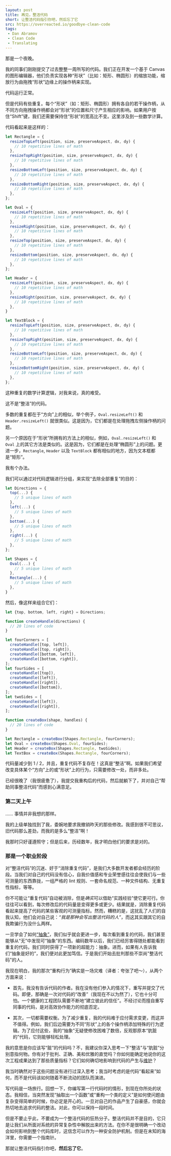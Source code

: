 ```yaml
---
layout: post
title: 再见，整洁代码
short: 让整洁代码指引你吧，然后忘了它
src: https://overreacted.io/goodbye-clean-code
tags:
 - Dan Abramov
 - Clean Code
 - Translating
---
```


那是一个夜晚。

我的同事们刚刚提交了过去整整一周所写的代码。我们正在开发一个基于 Canvas 的图形编辑器，他们负责实现各种“形状”（比如：矩形、椭圆形）的缩放功能，缩放行为由拖拽“形状”边缘上的操作柄来实现。

代码运行正常。

但是代码有些重复。每个“形状”（如：矩形、椭圆形）拥有各自的若干操作柄，从不同方向拖拽操作柄都会对“形状”的位置和尺寸产生相应的影响。如果用户按住“Shift”键，我们还需要保持住“形状”的宽高比不变。这里涉及到一些数学计算。

代码看起来是这样的：

```jsx
let Rectangle = {
  resizeTopLeft(position, size, preserveAspect, dx, dy) {
    // 10 repetitive lines of math
  },
  resizeTopRight(position, size, preserveAspect, dx, dy) {
    // 10 repetitive lines of math
  },
  resizeBottomLeft(position, size, preserveAspect, dx, dy) {
    // 10 repetitive lines of math
  },
  resizeBottomRight(position, size, preserveAspect, dx, dy) {
    // 10 repetitive lines of math
  },
};

let Oval = {
  resizeLeft(position, size, preserveAspect, dx, dy) {
    // 10 repetitive lines of math
  },
  resizeRight(position, size, preserveAspect, dx, dy) {
    // 10 repetitive lines of math
  },
  resizeTop(position, size, preserveAspect, dx, dy) {
    // 10 repetitive lines of math
  },
  resizeBottom(position, size, preserveAspect, dx, dy) {
    // 10 repetitive lines of math
  },
};

let Header = {
  resizeLeft(position, size, preserveAspect, dx, dy) {
    // 10 repetitive lines of math
  },
  resizeRight(position, size, preserveAspect, dx, dy) {
    // 10 repetitive lines of math
  },  
}

let TextBlock = {
  resizeTopLeft(position, size, preserveAspect, dx, dy) {
    // 10 repetitive lines of math
  },
  resizeTopRight(position, size, preserveAspect, dx, dy) {
    // 10 repetitive lines of math
  },
  resizeBottomLeft(position, size, preserveAspect, dx, dy) {
    // 10 repetitive lines of math
  },
  resizeBottomRight(position, size, preserveAspect, dx, dy) {
    // 10 repetitive lines of math
  },
};
```

这种重复的数学计算逻辑，对我来说，真的难受。

这不是“整洁”的代码。

多数的重复都在于“方向”上的相似，举个例子，`Oval.resizeLeft()` 和 `Header.resizeLeft()` 就很类似。这是因为，它们都是在处理拖拽左侧操作柄的问题。

另一个原因在于“形状”所拥有的方法上的相似，例如，`Oval.resizeLeft()` 和 `Oval` 上的其它方法是类似的。这是因为，它们都是在处理“椭圆形”上的问题。更进一步，`Rectangle`, `Header` 以及 `TextBlock` 都有相似的地方，因为文本框都是“矩形”。

我有个办法。

我们可以通过对代码逻辑进行分组，来实现“去除全部重复”的目的：

```jsx
let Directions = {
  top(...) {
    // 5 unique lines of math
  },
  left(...) {
    // 5 unique lines of math
  },
  bottom(...) {
    // 5 unique lines of math
  },
  right(...) {
    // 5 unique lines of math
  },
};

let Shapes = {
  Oval(...) {
    // 5 unique lines of math
  },
  Rectangle(...) {
    // 5 unique lines of math
  },
}
```

然后，像这样来组合它们：

```jsx
let {top, bottom, left, right} = Directions;

function createHandle(directions) {
  // 20 lines of code
}

let fourCorners = [
  createHandle([top, left]),
  createHandle([top, right]),
  createHandle([bottom, left]),
  createHandle([bottom, right]),
];
let fourSides = [
  createHandle([top]),
  createHandle([left]),
  createHandle([right]),
  createHandle([bottom]),
];
let twoSides = [
  createHandle([left]),
  createHandle([right]),
];

function createBox(shape, handles) {
  // 20 lines of code
}

let Rectangle = createBox(Shapes.Rectangle, fourCorners);
let Oval = createBox(Shapes.Oval, fourSides);
let Header = createBox(Shapes.Rectangle, twoSides);
let TextBox = createBox(Shapes.Rectangle, fourCorners);
```

代码量减少到 1 / 2，并且，重复代码不复存在！这真是“整洁”啊。如果我们希望改变具体某个“方向”上的或“形状”上的行为，只需要修改一处，而非多处。

已经很晚了（我很疲惫了），我提交我重构后的代码，然后就躺下了，并对自己“帮助同事整洁代码”而感到心满意足。

### 第二天上午

...... 事情并非我想的那样。

我的上级单独找到了我，委婉地要求我撤销昨天的那些修改。我感到很不可思议，旧代码那么差劲，而我的是多么“整洁”啊！

我那时只好谨遵照守；但是后来，历经数年，我才明白他们的要求是对的。

### 那是一个职业阶段

对“整洁代码”的沉迷、好于“消除重复代码”，是我们大多数开发者都会经历的阶段。当我们对自己的代码没有信心，自我价值感和专业荣誉感往往会使我们与一些可测量的东西靠拢，一组严格的 lint 规则、一套命名规范、一种文件结构、无重复性指标，等等。

你不可能让“重复代码”自动被消除，但是*确实*可以借助“实践经验”使它更可行。你往往可以看到，每次修改后的代码量是变得更多或更少。结果就是，消除重复代码看起来提高了代码的某些客观的可测量指标。然而，糟糕的是，这扰乱了人们的自我认知，他们会对自己说：*“我是那种会写出整洁代码的人”*，而这其实跟其它的自我欺骗行为没什么两样。

一旦学会了如何[“抽象”](https://www.sandimetz.com/blog/2016/1/20/the-wrong-abstraction)，我们似乎就会更进一步，每次看到重复的代码，我们甚至能够从“无”中发现可“抽象”的东西。编码数年以后，我们已经厉害得随处都能看到重复的代码，我们同时获得了一项新的超能力：抽象。进而，如果有人告诉我们“抽象是好的”，我们便对此更加笃信。于是我们开始去批判那些不崇尚"整洁代码"的人。

我现在明白，我的那次“重构行为”确实是一场灾难（译者：夸张了吧～），从两个方面来说：

* 首先，我没有告诉代码的作者。我在没有他们参入的情况下，重写并提交了代码。即便，那确是一次对代码的“改善”（我现在不以为然了），它也十分可怕。一个健康的工程团队需要不断地“建立彼此的信任”。不经讨论而擅自重写同事的代码，是对高效协作能力的彻底否定。

* 其次，一切都需要权衡。为了减少重复，我的代码难于应付需求变更，而这并不值得。例如，我们后边需要为不同“形状”上的各个操作柄添加特殊的行为逻辑。为了应付这些，我的“抽象”无疑使修改困难了数倍，反观那原本“肮脏的”代码，它则能够轻松处理。

我的意思是你应该写“脏”的代码吗？不，我建议你深入思考一下“整洁”与“肮脏”分别意指何物。你有对于批判、正确、美和优雅的直觉吗？你如何能确定地说你的这次工程成果达到了那些质量指标？它们如何确切地影响到代码的产生与[维护](https://overreacted.io/zh-hans/optimized-for-change/)？

我当时确然对于这些问题没有进行过深入思考；我当时考虑的是代码“看起来”如何，而不是代码该如何随着不断流动的团队而演进。

写代码是一场旅行。回想一下，你编写第一行代码时的情形，到现在你所处的状态。我相信，当突然发现“抽取出一个函数”或“重构一个类的定义”是如何使问题由复杂变得简单的时候，你必定是开心的。一旦对自己的作品产生了自豪感，你就会热切地去追求代码的整洁。对此，你可以保持一段时间。

但是不要止乎此，不要成为一个整洁代码的狂热分子。整洁代码并不是目的，它只是让我们从所面对系统的异常复杂性中解脱出来的方法。在你不是很明确一个改动会如何影响到整个代码库时，这信念可以作为一种安全防护机制。但是在未知的海洋里，你需要一个指南针。

那就让整洁代码指引你吧，**然后忘了它**。
